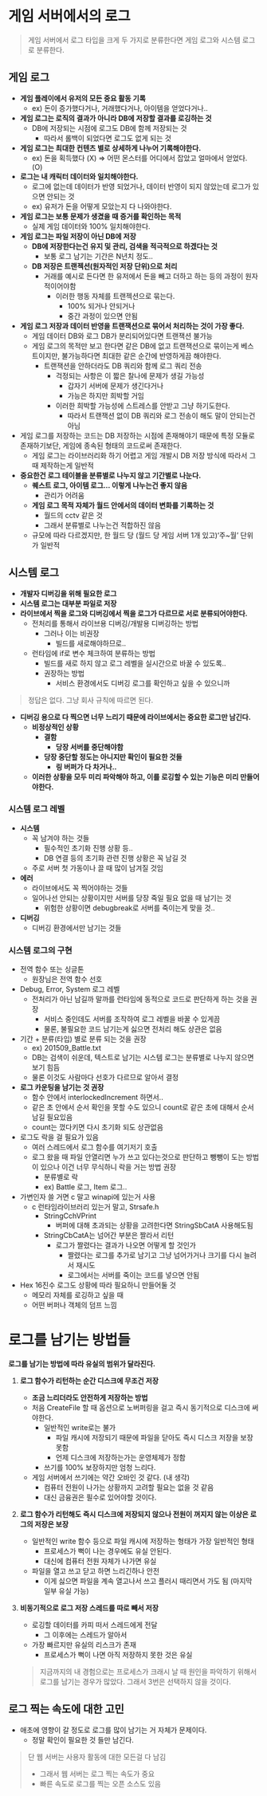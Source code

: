
# 게임 서버에서의 로그

> 게임 서버에서 로그 타입을 크게 두 가지로 분류한다면 게임 로그와 시스템 로그로 분류한다.
> 

## 게임 로그

- **게임 플레이에서 유저의 모든 중요 활동 기록**
    - ex) 돈이 증가했다거나, 거래했다거나, 아이템을 얻었다거나..
- **게임 로그는 로직의 결과가 아니라 DB에 저장할 결과를 로깅하는 것**
    - DB에 저장되는 시점에 로그도 DB에 함께 저장되는 것
        - 따라서 롤백이 되었다면 로그도 없게 되는 것
- **게임 로그는 최대한 컨텐츠 별로 상세하게 나누어 기록해야한다.**
    - ex) 돈을 획득했다 (X)  ⇒ 어떤 몬스터를 어디에서 잡았고 얼마에서 얻었다. (O)
- **로그는 내 캐릭터 데이터와 일치해야한다.**
    - 로그에 없는데 데이터가 반영 되었거나, 데이터 반영이 되지 않았는데 로그가 있으면 안되는 것
    - ex) 유저가 돈을 어떻게 모았는지 다 나와야한다.
- **게임 로그는 보통 문제가 생겼을 때 증거를 확인하는 목적**
    - 실제 게임 데이터와 100% 일치해야한다.
- **게임 로그는 파일 저장이 아닌 DB에 저장**
    - **DB에 저장한다는건 유지 및 관리, 검색을 적극적으로 하겠다는 것**
        - 보통 로그 남기는 기간은 N년치 정도..
    - **DB 저장은 트랜젝션(원자적인 저장 단위)으로 처리**
        - 거래를 예시로 든다면 한 유저에서 돈을 빼고 더하고 하는 등의 과정이 원자적이어야함
            - 이러한 행동 자체를 트랜젝션으로 묶는다.
                - 100% 되거나 안되거나
                - 중간 과정이 있으면 안됨
- **게임 로그 저장과 데이터 반영을 트랜잭션으로 묶어서 처리하는 것이 가장 좋다.**
    - 게임 데이터 DB와 로그 DB가 분리되어있다면 트랜잭션 불가능
    - 게임 로그의 목적만 보고 한다면 같은 DB에 없고 트랜잭션으로 묶이는게 베스트이지만, 불가능하다면 최대한 같은 순간에 반영하게끔 해야한다.
        - 트랜잭션을 안하더라도 DB 쿼리와 함께 로그 쿼리 전송
            - 걱정되는 사항은 이 짧은 찰나에 문제가 생길 가능성
                - 갑자기 서버에 문제가 생긴다거나
                - 가능은 하지만 희박할 거임
            - 이러한 희박할 가능성에 스트레스를 안받고 그냥 하기도한다.
                - 따라서 트랜잭션 없이 DB 쿼리와 로그 전송이 해도 말이 안되는건 아님
- 게임 로그를 저장하는 코드는 DB 저장하는 시점에 존재해야기 때문에 특정 모듈로 존재하기보단, 게임에 종속된 형태의 코드로써 존재한다.
    - 게임 로그는 라이브러리화 하기 어렵고 게임 개발시 DB 저장 방식에 따라서 그 때 제작하는게 일반적
- **중요한건 로그 테이블을 분류별로 나누지 않고 기간별로 나눈다.**
    - **퀘스트 로그, 아이템 로그… 이렇게 나누는건 좋지 않음**
        - 관리가 어려움
    - **게임 로그 목적 자체가 월드 안에서의 데이터 변화를 기록하는 것**
        - 월드의 cctv 같은 것
        - 그래서 분류별로 나누는건 적합하진 않음
    - 규모에 따라 다르겠지만, 한 월드 당 (월드 당 게임 서버 1개 있고)‘주~월’ 단위가 일반적

## 시스템 로그

- **개발자 디버깅을 위해 필요한 로그**
- **시스템 로그는 대부분 파일로 저장**
- **라이브에서 찍을 로그와 디버깅에서 찍을 로그가 다르므로 서로 분류되어야한다.**
    - 전처리를 통해서 라이브용 디버깅/개발용 디버깅하는 방법
        - 그러나 이는 비권장
            - 빌드를 새로해야하므로..
    - 런타임에 if로 변수 체크하여 분류하는 방법
        - 빌드를 새로 하지 않고 로그 레벨을 실시간으로 바꿀 수 있도록..
        - 권장하는 방법
            - 서비스 환경에서도 디버깅 로그를 확인하고 싶을 수 있으니까

> 정답은 없다. 그냥 회사 규칙에 따르면 된다.
> 
- **디버깅 용으로 다 찍으면 너무 느리기 때문에 라이브에서는 중요한 로그만 남긴다.**
    - **비정상적인 상황**
        - **결함**
            - **당장 서버를 중단해야함**
        - **당장 중단할 정도는 아니지만 확인이 필요한 것들**
            - **링 버퍼가 다 차거나..**
    - **이러한 상황을 모두 미리 파악해야 하고, 이를 로깅할 수 있는 기능은 미리 만들어야한다.**

### 시스템 로그 레벨

- **시스템**
    - 꼭 남겨야 하는 것들
        - 필수적인 초기화 진행 상황 등..
        - DB 연결 등의 초기화 관련 진행 상황은 꼭 남길 것
    - 주로 서버 첫 가동이나 끌 때 많이 남겨질 것임
- **에러**
    - 라이브에서도 꼭 찍어야하는 것들
    - 일어나선 안되는 상황이지만 서버를 당장 죽일 필요 없을 때 남기는 것
        - 위험한 상황이면 debugbreak로 서버를 죽이는게 맞을 것..
- **디버깅**
    - 디버깅 환경에서만 남기는 것들

### 시스템 로그의 구현

- 전역 함수 또는 싱글톤
    - 원장님은 전역 함수 선호
- Debug, Error, System 로그 레벨
    - 전처리가 아닌 남길까 말까를 런타임에 동적으로 코드로 판단하게 하는 것을 권장
        - 서비스 중인데도 서버를 조작하여 로그 레벨을 바꿀 수 있게끔
        - 물론, 불필요한 코드 남기는게 싫으면 전처리 해도 상관은 없음
- 기간 + 분류(타입) 별로 분류 되는 것을 권장
    - ex) 201509_Battle.txt
    - DB는 검색이 쉬운데, 텍스트로 남기는 시스템 로그는 분류별로 나누지 않으면 보기 힘듬
    - 물론 이것도 사람마다 선호가 다르므로 알아서 결정
- **로그 카운팅을 남기는 것 권장**
    - 함수 안에서 interlockedIncrement 하면서..
    - 같은 초 안에서 순서 확인을 못할 수도 있으니 count로 같은 초에 대해서 순서 남길 필요있음
    - count는 껐다키면 다시 초기화 되도 상관없음
- 로그도 락을 걸 필요가 있음
    - 여러 스레드에서 로그 함수를 여기저기 호출
    - 로그 왔을 때 파일 안열리면 누가 쓰고 있다는것으로 판단하고 뺑뺑이 도는 방법이 있으나 이건 너무 무식하니 락을 거는 방법 권장
        - 분류별로 락
        - ex) Battle 로그, Item 로그..
- 가변인자 쓸 거면 c 말고 winapi에 있는거 사용
    - c 런타임라이브러리 있는거 말고, Strsafe.h
        - StringCchVPrint
            - 버퍼에 대해 초과되는 상황을 고려한다면 StringSbCatA 사용해도됨
        - StringCbCatA는 넘어간 부분은 짤라서 리턴
            - 로그가 짤렸다는 결과가 나오면 어떻게 할 것인가
                - 짤렸다는 로그를 추가로 남기고 그냥 넘어가거나 크기를 다시 늘려서 재시도
                - 로그에서는 서버를 죽이는 코드를 넣으면 안됨
- Hex 16진수 로그도 상황에 따라 필요하니 만들어둘 것
    - 메모리 자체를 로깅하고 싶을 때
    - 어떤 버퍼나 객체의 덤프 느낌

# 로그를 남기는 방법들

**로그를 남기는 방법에 따라 유실의 범위가 달라진다.**

1. **로그 함수가 리턴하는 순간 디스크에 무조건 저장**
    - **조금 느리더라도 안전하게 저장하는 방법**
    - 처음 CreateFile 할 때 옵션으로 노버퍼링을 걸고 즉시 동기적으로 디스크에 써야한다.
        - 일반적인 write로는 불가
            - 파일 캐시에 저장되기 때문에 파일을 닫아도 즉시 디스크 저장을 보장 못함
            - 언제 디스크에 저장하는가는 운영체제가 정함
        - 쓰기를 100% 보장하지만 엄청 느리다.
    - 게임 서버에서 쓰기에는 약간 오바인 것 같다. (내 생각)
        - 컴퓨터 전원이 나가는 상황까지 고려할 필요는 없을 것 같음
        - 대신 금융권은 필수로 있어야할 것이다.
2. **로그 함수가 리턴해도 즉시 디스크에 저장되지 않으나 전원이 꺼지지 않는 이상은 로그의 저장은 보장**
    - 일반적인 write 함수 등으로 파일 캐시에 저장하는 형태가 가장 일반적인 형태
        - 프로세스가 뻑이 나는 경우에도 유실 안된다.
        - 대신에 컴퓨터 전원 자체가 나가면 유실
    - 파일을 열고 쓰고 닫고 하면 느리긴하나 안전
        - 이게 싫으면 파일을 계속 열고나서 쓰고 플러시 때리면서 가도 됨 (마지막 일부 유실 가능)
3. **비동기적으로 로그 저장 스레드를 따로 빼서 저장**
    - 로깅할 데이터를 카피 떠서 스레드에게 전달
        - 그 이후에는 스레드가 알아서
    - 가장 빠르지만 유실의 리스크가 존재
        - 프로세스가 뻑이 나면 아직 저장하지 못한 것은 유실
    
    > 지금까지의 내 경험으로는 프로세스가 크래시 날 때 원인을 파악하기 위해서 로그를 남기는 경우가 많았다. 그래서 3번은 선택하지 않을 것이다.
    > 

## 로그 찍는 속도에 대한 고민

- 애초에 영향이 갈 정도로 로그를 많이 남기는 거 자체가 문제이다.
    - 정말 확인이 필요한 것 들만 남긴다.

> 단 웹 서버는 사용자 활동에 대한 모든걸 다 남김
> 
> - 그래서 웹 서버는 로그 찍는 속도가 중요
> - 빠른 속도로 로그를 찍는 오픈 소스도 있음